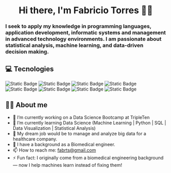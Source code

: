<h1 align="center"> Hi there, I'm Fabricio Torres 👋🏀 </h1>

### I seek to apply my knowledge in programming languages, application development, informatic systems and management in advanced technology environments. I am passionate about statistical analysis, machine learning, and data-driven decision making.
<!-- **FabrTs/FabrTs** is a ✨ _special_ ✨ repository because its `README.md` (this file) appears on your GitHub profile.

Here are some ideas to get you started: -->
## 💻 Tecnologies
![Static Badge](https://img.shields.io/badge/Python(numpy%2C%20pandas%2C%20Scikit--learn)-2249cb?style=for-the-badge)
![Static Badge](https://img.shields.io/badge/machine%20learning-orange?style=for-the-badge)
![Static Badge](https://img.shields.io/badge/data%20science-f7db2f?style=for-the-badge)
![Static Badge](https://img.shields.io/badge/SQL-26761f?style=for-the-badge)
![Static Badge](https://img.shields.io/badge/javascript-912cc6?style=for-the-badge)
![Static Badge](https://img.shields.io/badge/java-db1c24?style=for-the-badge)
![Static Badge](https://img.shields.io/badge/POO-2249cb?style=for-the-badge)
![Static Badge](https://img.shields.io/badge/C++-orange?style=for-the-badge)


## 👨‍💻 About me

- 🔭 I’m currently working on a Data Science Bootcamp at TripleTen
- 🌱 I’m currently learning Data Science (Machine Learning | Python | SQL | Data Visualization | Statistical Analysis)
- 🤔 My dream job would be to manage and analyze big data for a healthcare company.
- 💬 I have a background as a Biomedical engineer.
- 📫 How to reach me: fabrts@gmail.com
- ⚡ Fun fact: I originally come from a biomedical engineering background — now I help machines learn instead of fixing them!
<!-- - 👯 I’m looking to collaborate on: Open-source data science projects, machine learning challenges, or any backend development projects where I can contribute with Python or Java. -->
